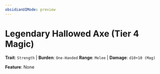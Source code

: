 ```yaml
---
obsidianUIMode: preview
---
```

# Legendary Hallowed Axe (Tier 4 Magic)

**Trait**: `Strength` | **Burden**: `One-Handed`
**Range**: `Melee` | **Damage**: `d10+10 (Mag)`

**Feature**: None

